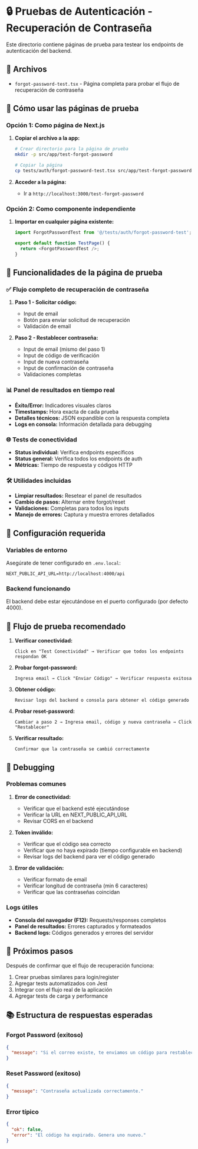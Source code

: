 # 🔒 Pruebas de Autenticación - Recuperación de Contraseña

Este directorio contiene páginas de prueba para testear los endpoints de autenticación del backend.

## 📁 Archivos

- `forgot-password-test.tsx` - Página completa para probar el flujo de recuperación de contraseña

## 🚀 Cómo usar las páginas de prueba

### Opción 1: Como página de Next.js

1. **Copiar el archivo a la app:**
   ```bash
   # Crear directorio para la página de prueba
   mkdir -p src/app/test-forgot-password
   
   # Copiar la página
   cp tests/auth/forgot-password-test.tsx src/app/test-forgot-password/page.tsx
   ```

2. **Acceder a la página:**
   - Ir a `http://localhost:3000/test-forgot-password`

### Opción 2: Como componente independiente

1. **Importar en cualquier página existente:**
   ```typescript
   import ForgotPasswordTest from '@/tests/auth/forgot-password-test';
   
   export default function TestPage() {
     return <ForgotPasswordTest />;
   }
   ```

## 🧪 Funcionalidades de la página de prueba

### ✅ Flujo completo de recuperación de contraseña

1. **Paso 1 - Solicitar código:**
   - Input de email
   - Botón para enviar solicitud de recuperación
   - Validación de email

2. **Paso 2 - Restablecer contraseña:**
   - Input de email (mismo del paso 1)
   - Input de código de verificación
   - Input de nueva contraseña
   - Input de confirmación de contraseña
   - Validaciones completas

### 📊 Panel de resultados en tiempo real

- **Éxito/Error:** Indicadores visuales claros
- **Timestamps:** Hora exacta de cada prueba
- **Detalles técnicos:** JSON expandible con la respuesta completa
- **Logs en consola:** Información detallada para debugging

### 🌐 Tests de conectividad

- **Status individual:** Verifica endpoints específicos
- **Status general:** Verifica todos los endpoints de auth
- **Métricas:** Tiempo de respuesta y códigos HTTP

### 🛠️ Utilidades incluidas

- **Limpiar resultados:** Resetear el panel de resultados
- **Cambio de pasos:** Alternar entre forgot/reset
- **Validaciones:** Completas para todos los inputs
- **Manejo de errores:** Captura y muestra errores detallados

## 🔧 Configuración requerida

### Variables de entorno

Asegúrate de tener configurado en `.env.local`:

```env
NEXT_PUBLIC_API_URL=http://localhost:4000/api
```

### Backend funcionando

El backend debe estar ejecutándose en el puerto configurado (por defecto 4000).

## 📝 Flujo de prueba recomendado

1. **Verificar conectividad:**
   ```
   Click en "Test Conectividad" → Verificar que todos los endpoints respondan OK
   ```

2. **Probar forgot-password:**
   ```
   Ingresa email → Click "Enviar Código" → Verificar respuesta exitosa
   ```

3. **Obtener código:**
   ```
   Revisar logs del backend o consola para obtener el código generado
   ```

4. **Probar reset-password:**
   ```
   Cambiar a paso 2 → Ingresa email, código y nueva contraseña → Click "Restablecer"
   ```

5. **Verificar resultado:**
   ```
   Confirmar que la contraseña se cambió correctamente
   ```

## 🐛 Debugging

### Problemas comunes

1. **Error de conectividad:**
   - Verificar que el backend esté ejecutándose
   - Verificar la URL en NEXT_PUBLIC_API_URL
   - Revisar CORS en el backend

2. **Token inválido:**
   - Verificar que el código sea correcto
   - Verificar que no haya expirado (tiempo configurable en backend)
   - Revisar logs del backend para ver el código generado

3. **Error de validación:**
   - Verificar formato de email
   - Verificar longitud de contraseña (min 6 caracteres)
   - Verificar que las contraseñas coincidan

### Logs útiles

- **Consola del navegador (F12):** Requests/responses completos
- **Panel de resultados:** Errores capturados y formateados
- **Backend logs:** Códigos generados y errores del servidor

## 🎯 Próximos pasos

Después de confirmar que el flujo de recuperación funciona:

1. Crear pruebas similares para login/register
2. Agregar tests automatizados con Jest
3. Integrar con el flujo real de la aplicación
4. Agregar tests de carga y performance

## 📚 Estructura de respuestas esperadas

### Forgot Password (exitoso)
```json
{
  "message": "Si el correo existe, te enviamos un código para restablecer la contraseña."
}
```

### Reset Password (exitoso)  
```json
{
  "message": "Contraseña actualizada correctamente."
}
```

### Error típico
```json
{
  "ok": false,
  "error": "El código ha expirado. Genera uno nuevo."
}
```
